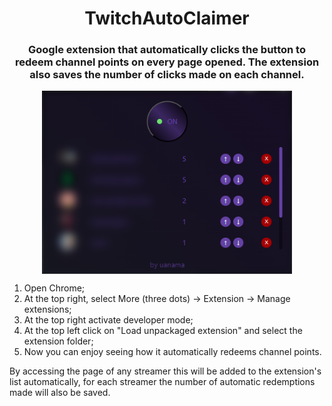 <h1 align="center">TwitchAutoClaimer</h1>
<h3 align="center">Google extension that automatically clicks the button to redeem channel points on every page opened. The extension also saves the number of clicks made on each channel.</h3>
<div align="center">
  <img align="center" alt="coding" width="400" src="https://github.com/LorenzoA98/TwitchAutoCLaimer/blob/main/screenshot.png">
</div>


1. Open Chrome;
2. At the top right, select More (three dots) -> Extension -> Manage extensions;
3. At the top right activate developer mode;
4. At the top left click on "Load unpackaged extension" and select the extension folder;
5. Now you can enjoy seeing how it automatically redeems channel points.

By accessing the page of any streamer this will be added to the extension's list automatically, for each streamer the number of automatic redemptions made will also be saved.
